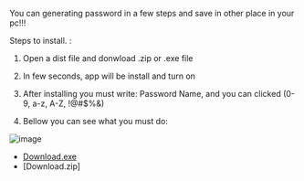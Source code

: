 You can generating password in a few steps and save in other place in your pc!!!

Steps to install. :

1. Open a dist file and donwload .zip or .exe file 
  
2. In few seconds, app will be install and turn on

3. After installing you must write: Password Name, and you can clicked (0-9, a-z, A-Z, !@#$%&)

4. Bellow you can see what you must do:

![image](https://github.com/user-attachments/assets/31260c2d-d40d-4f16-85fd-3db1fafc0a2d)




- [Download.exe](https://github.com/NiceTryJony/GenPass/blob/main/dist/generate_password.exe)
- [Download.zip]
